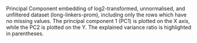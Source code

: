 
Principal Component embedding of log2-transformed, unnormalised, and unfiltered dataset (long-linkers-prom), including only the rows which have no missing values.
The principal component 1 (PC1) is plotted on the X axis, while the PC2 is plotted on the Y. 
The explained variance ratio is highlighted in parentheses.

